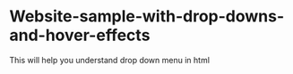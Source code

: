 # Website-sample-with-drop-downs-and-hover-effects
This will help you understand drop down menu in html 
